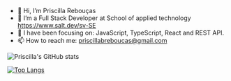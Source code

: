 - 👋 Hi, I’m Priscilla Rebouças
- 💞️ I’m a Full Stack Developer at School of applied technology <Salt/> https://www.salt.dev/sv-SE
- 🌱 I have been focusing on: JavaScript, TypeScript, React and REST API.
- 📫 How to reach me: priscillabreboucas@gmail.com

<!---
PriscillaReboucas/PriscillaReboucas is a ✨ special ✨ repository because its `README.md` (this file) appears on your GitHub profile.
You can click the Preview link to take a look at your changes.
--->

![Priscilla's GitHub stats](https://github-readme-stats.vercel.app/api?username=PriscillaReboucas&show_icons=true&theme=transparent)

[![Top Langs](https://github-readme-stats.vercel.app/api/top-langs/?username=PriscillaReboucas)](https://github.com/PriscillaReboucas/github-readme-stats)

